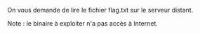 On vous demande de lire le fichier flag.txt sur le serveur distant.

Note : le binaire à exploiter n'a pas accès à Internet.
